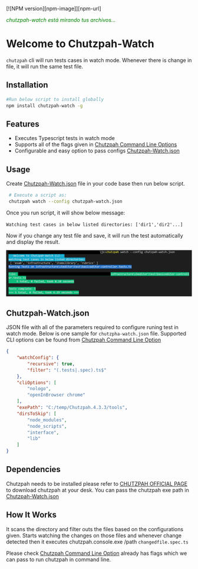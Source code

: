 [![NPM version][npm-image]][npm-url]

<p style='color:green'>
<i> chutzpah-watch está mirando tus archivos...
</i>
</p>

# Welcome to Chutzpah-Watch 

`chutzpah` cli will run tests cases in watch mode. Whenever there is change in file, it will run the same test file.

## Installation

```sh
#Run below script to install globally
npm install chutzpah-watch -g
```

## Features

* Executes Typescript tests in watch mode
* Supports all of the flags given in [Chutzpah Command Line Options](https://github.com/mmanela/chutzpah/wiki/command-line-options)
* Configurable and easy option to pass configs [Chutzpah-Watch.json](#Chutzpah-Watch.json)

## Usage
Create [Chutzpah-Watch.json](#Chutzpah-Watch.json) file in your code base then run below script. 
```sh
 # Execute a script as: 
 chutzpah watch --config chutzpah-watch.json
```
Once you run script, it will show below message:

`Watching test cases in below listed directories: ['dir1','dir2'...]`

Now if you change any test file and save, it will run the test automatically and display the result. 

<p>
<img src="/screen-running.png">
</p>

## Chutzpah-Watch.json ##
JSON file with all of the parameters required to configure runing test in watch mode. Below is one sample for `chutzpha-watch.json` file. Supported CLI options can be found from [Chutzpah Command Line Option](https://github.com/mmanela/chutzpah/wiki/command-line-options) 

```json
{
    "watchConfig": {
        "recursive": true,
        "filter": "(.tests|.spec).ts$"
    },
    "cliOptions": [
        "nologo",
        "openInBrowser chrome"
    ],
    "exePath": "C:/temp/Chutzpah.4.3.3/tools",
    "dirsToSkip": [
        "node_modules",
        "node_scripts",
        "interface",
        "lib"
    ]
}

```

## Dependencies

Chutzpah needs to be installed please refer to [CHUTZPAH OFFICIAL PAGE](https://github.com/mmanela/chutzpah) to download chutzpah at your desk. You can pass the chutzpah exe path in  [Chutzpah-Watch.json](#Chutzpah-Watch.json)

## How It Works
It scans the directory and filter outs the files based on the configurations given. Starts watching the changes on those files and whenever change detected then it executes chutzpah.console.exe /path `changedfile.spec.ts`

Please check [Chutzpah Command Line Option](https://github.com/mmanela/chutzpah/wiki/command-line-options) already has flags which we can pass to run chutzpah in command line.

